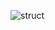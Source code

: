 ![struct](https://static.wikia.nocookie.net/minecraft_zh_gamepedia/images/0/05/Structure_Block_JE2_BE1.png)
